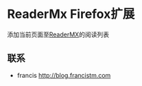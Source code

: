 # ReaderMx Firefox扩展

添加当前页面至[ReaderMX](http://www.reader.mx)的阅读列表

## 联系
- francis <http://blog.francistm.com>